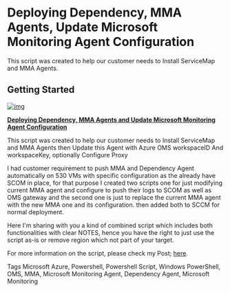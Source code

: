 # Deploying Dependency, MMA Agents, Update Microsoft Monitoring Agent Configuration

This script was created to help our customer needs to Install ServiceMap and MMA Agents.

## Getting Started

[![img](https://1.bp.blogspot.com/-JgXxUgufYvo/XlfXbMRpyVI/AAAAAAABDYY/16EzGCYXn883G-ya_TbAOeoH3lOU6R8YgCLcBGAsYHQ/s400/Install%2BServiceMap%2Band%2BMMA%2BAgents%252C%2BUpdate%2BOMS%2BAgent%2BworkspaceID%2BAnd%2BworkspaceKey%252C%2Boptionally%2BConfigure%2BProxy.png)](https://1.bp.blogspot.com/-JgXxUgufYvo/XlfXbMRpyVI/AAAAAAABDYY/16EzGCYXn883G-ya_TbAOeoH3lOU6R8YgCLcBGAsYHQ/s1600/Install%2BServiceMap%2Band%2BMMA%2BAgents%2C%2BUpdate%2BOMS%2BAgent%2BworkspaceID%2BAnd%2BworkspaceKey%2C%2Boptionally%2BConfigure%2BProxy.png)

 **[Deploying Dependency, MMA Agents and Update Microsoft Monitoring Agent Configuration](https://blog.3tallah.com/2020/02/Deploying-Dependency-MMA-Agents-and-Update-Microsoft-Monitoring-Agent-Configuration.html)**

This script was created to help our customer needs to Install ServiceMap and MMA Agents then Update this Agent with Azure OMS workspaceID And workspaceKey, optionally Configure Proxy

I had customer requirement to push MMA and Dependency Agent automatically on 530 VMs with specific configuration as the already have SCOM in place, for that purpose I created two scripts one for just modifying current MMA agent and configure to push their logs to SCOM as well as OMS gateway and the second one is just to replace the current MMA agent with the new MMA one and its configuration. then added both to SCCM for normal deployment.

 

Here I'm sharing with you a kind of combined script which includes both functionalities with clear NOTES, hence you have the right to just use the script as-is or remove region which not part of your target.

For more information on the script, please check my Post; [here](https://blog.3tallah.com/2020/02/Deploying-Dependency-MMA-Agents-and-Update-Microsoft-Monitoring-Agent-Configuration.html).

Tags
Microsoft Azure, Powershell, Powershell Script, Windows PowerShell, OMS, MMA, Microsoft Monitoring Agent, Dependency Agent, Microsoft Monitoring
